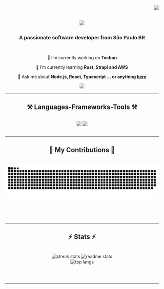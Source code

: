 <img align="right" src="https://visitor-badge.laobi.icu/badge?page_id=viniciussantos45.viniciussantos45" />

<h1 align="center">
    <img src="https://readme-typing-svg.herokuapp.com/?font=Righteous&size=35&center=true&vCenter=true&width=500&height=70&duration=4000&lines=Hi+There!+👋;+I'm+Vinicius+Gomes!+🇧🇷;" />
</h1>

<h3 align="center">A passionate software developer from São Paulo BR</h3>

<br/>

<div align="center">
 
 🔭 I’m currently working on **Tecban**
 
 🌱 I’m currently learning **Rust, Strapi and AWS**

💬 Ask me about **Node.js, React, Typescript ... or anything [here](https://github.com/viniciussantos45/viniciussantos45/issues)**

 </div>
 
<div align="center"> 
  <a href="https://www.linkedin.com/in/vinicius-gomes-384397156" target="_blank">
    <img src="https://img.shields.io/badge/LinkedIn-0077B5?style=for-the-badge&logo=linkedin&logoColor=white" target="_blank" />
  </a>
</div>

 <hr/>
 
<h2 align="center">⚒️ Languages-Frameworks-Tools ⚒️</h2>
<br/>
<div align="center">
    <img src="https://skillicons.dev/icons?i=react,reactnative,chakraui,mui,html,css,vscode,github,figma,tailwind,git,r" />
    <img src="https://skillicons.dev/icons?i=nodejs,python,javascript,typescript,express,mongodb,c,java,nextjs,mysql,nestjs,postgres" /><br>
</div>

<br/>
<hr/>

<div align="center">
  <h2>🐍 My Contributions 🐍</h2>
  <br>
  <img alt="snake eating my contributions" src="https://raw.githubusercontent.com/viniciussantos45/viniciussantos45/output/github-contribution-grid-snake.svg" />
  
  <br/><br/><br/>
</div>

<hr/>

<h2 align="center">⚡ Stats ⚡</h2>
<br>
<div align=center>
  <img width=390 src="https://github-readme-stats.vercel.app/?user=viniciussantos45&count_private=true&theme=react&border_radius=10" alt="streak stats"/>
  <img width=390 src="https://github-readme-stats.vercel.app/api?username=viniciussantos45&count_private=true&show_icons=true&theme=react&rank_icon=github&border_radius=10" alt="readme stats" />
  <br/>
  <img width=325 align="center" src="https://github-readme-streak-stats.herokuapp.com/?user=viniciussantos45&hide=HTML&langs_count=8&layout=compact&theme=react&border_radius=10&size_weight=0.5&count_weight=0.5&exclude_repo=github-readme-stats" alt="top langs" />
</div>

<br/><br/>

<hr/>

<br/>

<br/>

